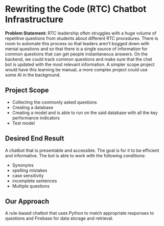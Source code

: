 # Rewriting the Code (RTC) Chatbot Infrastructure

**Problem Statement:** RTC leadership often struggles with a huge volume of repetitive questions from students about different RTC procedures. There is room to automate this process so that leaders aren’t bogged down with menial questions and so that there is a single source of information for common questions that can get people instantaneous answers. On the backend, we could track common questions and make sure that the chat bot is updated with the most relevant information. A simpler scope project would have this learning be manual, a more complex project could use some AI in the background.

## Project Scope
- Collecting the commonly asked questions
- Creating a database
- Creating a model and is able to run on the said database with all the key performance indicators
- Test model

## Desired End Result
A chatbot that is presentable and accessible. The goal is for it to be efficient and informative. The bot is able to work with the following conditions:
- Synonyms
- spelling mistakes
- case sensitivity
- incomplete sentences
- Multiple questions

## Our Approach
A rule-based chatbot that uses Python to match appropriate responses to questions and Firebase for data storage and retrieval.


